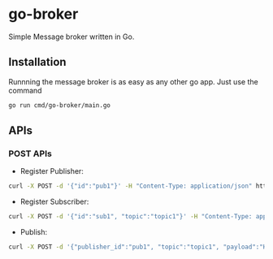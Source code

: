 # go-broker

Simple Message broker written in Go.

## Installation

Runnning the message broker is as easy as any other go app. Just use the command

```bash
go run cmd/go-broker/main.go
```

## APIs

### POST APIs

- Register Publisher: 

```bash
curl -X POST -d '{"id":"pub1"}' -H "Content-Type: application/json" http://localhost:8080/register-publisher

```

- Register Subscriber:

```bash
curl -X POST -d '{"id":"sub1", "topic":"topic1"}' -H "Content-Type: application/json" http://localhost:8080/register-subscriber
```

- Publish:

```bash
curl -X POST -d '{"publisher_id":"pub1", "topic":"topic1", "payload":"Hello, World!"}' -H "Content-Type: application/json" http://localhost:8080/publish
```
